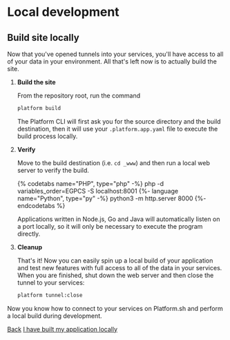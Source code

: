 # Local development

## Build site locally

Now that you've opened tunnels into your services, you'll have access to all of your data in your environment. All that's left now is to actually build the site.

<asciinema-player src="/videos/asciinema/build.cast" preload=1></asciinema-player>

1. **Build the site**

    From the repository root, run the command

    ```bash
    platform build
    ```

    The Platform CLI will first ask you for the source directory and the build destination, then it will use your `.platform.app.yaml` file to execute the build process locally.

2. **Verify**

    Move to the build destination (i.e. `cd _www`) and then run a local web server to verify the build.

    {% codetabs name="PHP", type="php" -%}
    php -d variables_order=EGPCS -S localhost:8001
    {%- language name="Python", type="py" -%}
    python3 -m http.server 8000
    {%- endcodetabs %}

    Applications written in Node.js, Go and Java will automatically listen on a port locally, so it will only be necessary to execute the program directly.

3. **Cleanup**

    That's it! Now you can easily spin up a local build of your application and test new features with full access to all of the data in your services. When you are finished, shut down the web server and then close the tunnel to your services:

    ```bash
    platform tunnel:close
    ```

Now you know how to connect to your services on Platform.sh and perform a local build during development.

<div class="buttons">
  <a href="#" class="prev-link button-link">Back</a>
  <a href="#" class="next-link button-link">I have built my application locally</a>
</div>
